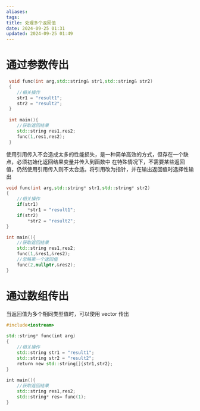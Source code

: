```yaml
---
aliases: 
tags: 
title: 处理多个返回值
date: 2024-09-25 01:31
updated: 2024-09-25 01:49
---
```

# 通过参数传出
```cpp
 void func(int arg,std::string& str1,std::string& str2)
 {
 	//相关操作
 	str1 = "result1";
 	str2 = "result2";
 }
 
 int main(){
 	//获取返回结果
 	std::string res1,res2;
 	func(1,res1,res2);
 }
```
使用引用传入不会造成太多的性能损失，是一种简单高效的方式，但存在一个缺点，必须初始化返回结果变量并传入到函数中
在特殊情况下，不需要某些返回值，仍然使用引用传入则不太合适。将引用改为指针，并在输出返回值时选择性输出
```cpp
void func(int arg,std::string* str1,std::string* str2)
{
	//相关操作
	if(str1)
		*str1 = "result1";
	if(str2)
		*str2 = "result2";
}

int main(){
	//获取返回结果
	std::string res1,res2;
	func(1,&res1,&res2);
	//忽略第一个返回值
	func(2,nullptr,&res2);
}
```

# 通过数组传出
当返回值为多个相同类型值时，可以使用 vector 传出
```cpp
#include<iostream>  
  
std::string* func(int arg)  
{  
    //相关操作  
    std::string str1 = "result1";  
    std::string str2 = "result2";  
    return new std::string[]{str1,str2};  
}  
  
int main(){  
    //获取返回结果  
    std::string res1,res2;  
    std::string* res= func(1);  
}
```
